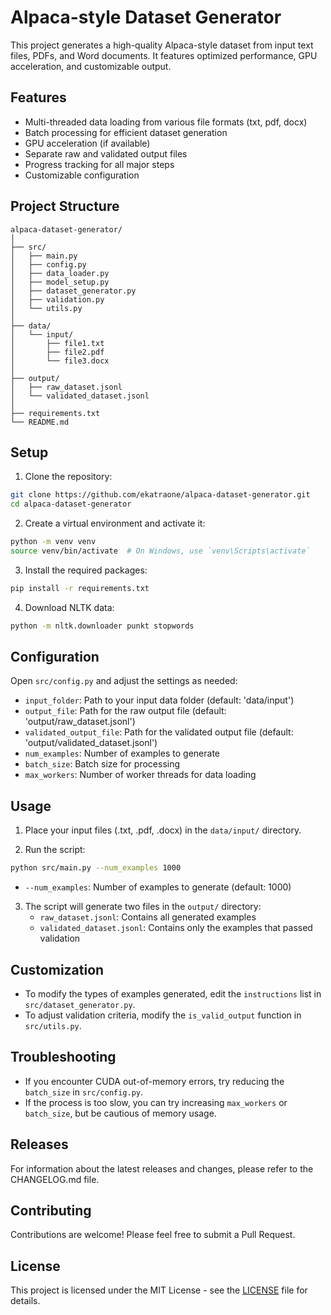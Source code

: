 # Alpaca-style Dataset Generator

This project generates a high-quality Alpaca-style dataset from input text files, PDFs, and Word documents. It features optimized performance, GPU acceleration, and customizable output.

## Features

- Multi-threaded data loading from various file formats (txt, pdf, docx)
- Batch processing for efficient dataset generation
- GPU acceleration (if available)
- Separate raw and validated output files
- Progress tracking for all major steps
- Customizable configuration

## Project Structure

```
alpaca-dataset-generator/
│
├── src/
│   ├── main.py
│   ├── config.py
│   ├── data_loader.py
│   ├── model_setup.py
│   ├── dataset_generator.py
│   ├── validation.py
│   └── utils.py
│
├── data/
│   └── input/
│       ├── file1.txt
│       ├── file2.pdf
│       └── file3.docx
│
├── output/
│   ├── raw_dataset.jsonl
│   └── validated_dataset.jsonl
│
├── requirements.txt
└── README.md
```

## Setup

1. Clone the repository:

```bash
git clone https://github.com/ekatraone/alpaca-dataset-generator.git
cd alpaca-dataset-generator
```

2. Create a virtual environment and activate it:

```bash
python -m venv venv
source venv/bin/activate  # On Windows, use `venv\Scripts\activate`
```

3. Install the required packages:

```bash
pip install -r requirements.txt
```

4. Download NLTK data:

```bash
python -m nltk.downloader punkt stopwords
```

## Configuration

Open `src/config.py` and adjust the settings as needed:

- `input_folder`: Path to your input data folder (default: 'data/input')
- `output_file`: Path for the raw output file (default: 'output/raw_dataset.jsonl')
- `validated_output_file`: Path for the validated output file (default: 'output/validated_dataset.jsonl')
- `num_examples`: Number of examples to generate
- `batch_size`: Batch size for processing
- `max_workers`: Number of worker threads for data loading

## Usage

1. Place your input files (.txt, .pdf, .docx) in the `data/input/` directory.

2. Run the script:

```bash
python src/main.py --num_examples 1000
```

   * `--num_examples`: Number of examples to generate (default: 1000)

3. The script will generate two files in the `output/` directory:
   - `raw_dataset.jsonl`: Contains all generated examples
   - `validated_dataset.jsonl`: Contains only the examples that passed validation

## Customization

- To modify the types of examples generated, edit the `instructions` list in `src/dataset_generator.py`.
- To adjust validation criteria, modify the `is_valid_output` function in `src/utils.py`.

## Troubleshooting

- If you encounter CUDA out-of-memory errors, try reducing the `batch_size` in `src/config.py`.
- If the process is too slow, you can try increasing `max_workers` or `batch_size`, but be cautious of memory usage.

## Releases

For information about the latest releases and changes, please refer to the CHANGELOG.md file.

## Contributing

Contributions are welcome! Please feel free to submit a Pull Request.

## License

This project is licensed under the MIT License - see the [LICENSE](LICENSE) file for details.
